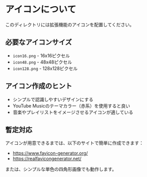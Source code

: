 # アイコンについて

このディレクトリには拡張機能のアイコンを配置してください。

## 必要なアイコンサイズ

- `icon16.png` - 16x16ピクセル
- `icon48.png` - 48x48ピクセル
- `icon128.png` - 128x128ピクセル

## アイコン作成のヒント

- シンプルで認識しやすいデザインにする
- YouTube Musicのテーマカラー（赤系）を使用すると良い
- 音楽やプレイリストをイメージさせるアイコンが適している

## 暫定対応

アイコンが用意できるまでは、以下のサイトで簡単に作成できます：
- https://www.favicon-generator.org/
- https://realfavicongenerator.net/

または、シンプルな単色の四角形画像でも動作します。
